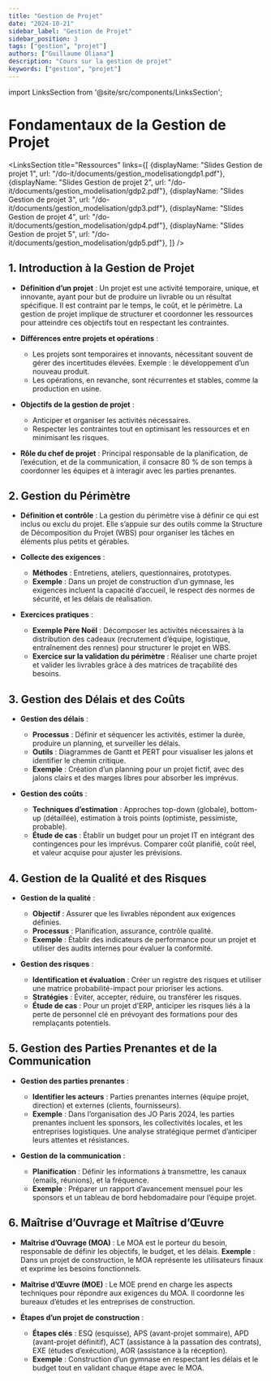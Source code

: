 ```yaml
---
title: "Gestion de Projet"
date: "2024-10-21"
sidebar_label: "Gestion de Projet"
sidebar_position: 3
tags: ["gestion", "projet"]
authors: ["Guillaume Oliana"]
description: "Cours sur la gestion de projet"
keywords: ["gestion", "projet"]
---
```


import LinksSection from '@site/src/components/LinksSection';

# Fondamentaux de la Gestion de Projet

<LinksSection
    title="Ressources"
    links={[
      {displayName: "Slides Gestion de projet 1", url: "/do-it/documents/gestion_modelisationgdp1.pdf"},
      {displayName: "Slides Gestion de projet 2", url: "/do-it/documents/gestion_modelisation/gdp2.pdf"},
      {displayName: "Slides Gestion de projet 3", url: "/do-it/documents/gestion_modelisation/gdp3.pdf"},
      {displayName: "Slides Gestion de projet 4", url: "/do-it/documents/gestion_modelisation/gdp4.pdf"},
      {displayName: "Slides Gestion de projet 5", url: "/do-it/documents/gestion_modelisation/gdp5.pdf"},
    ]}
/>

## 1. Introduction à la Gestion de Projet
- **Définition d’un projet** :
  Un projet est une activité temporaire, unique, et innovante, ayant pour but de produire un livrable ou un résultat spécifique.
  Il est contraint par le temps, le coût, et le périmètre.
  La gestion de projet implique de structurer et coordonner les ressources pour atteindre ces objectifs tout en respectant les contraintes.

- **Différences entre projets et opérations** :
  - Les projets sont temporaires et innovants, nécessitant souvent de gérer des incertitudes élevées.
    Exemple : le développement d’un nouveau produit.
  - Les opérations, en revanche, sont récurrentes et stables, comme la production en usine.

- **Objectifs de la gestion de projet** :
  - Anticiper et organiser les activités nécessaires.
  - Respecter les contraintes tout en optimisant les ressources et en minimisant les risques.

- **Rôle du chef de projet** :
  Principal responsable de la planification, de l’exécution, et de la communication, il consacre 80 % de son temps à coordonner les équipes et à interagir avec les parties prenantes.

## 2. Gestion du Périmètre
- **Définition et contrôle** :
  La gestion du périmètre vise à définir ce qui est inclus ou exclu du projet.
  Elle s’appuie sur des outils comme la Structure de Décomposition du Projet (WBS) pour organiser les tâches en éléments plus petits et gérables.

- **Collecte des exigences** :
  - **Méthodes** : Entretiens, ateliers, questionnaires, prototypes.
  - **Exemple** : Dans un projet de construction d’un gymnase, les exigences incluent la capacité d’accueil, le respect des normes de sécurité, et les délais de réalisation.

- **Exercices pratiques** :
  - **Exemple Père Noël** :
    Décomposer les activités nécessaires à la distribution des cadeaux (recrutement d’équipe, logistique, entraînement des rennes) pour structurer le projet en WBS.
  - **Exercice sur la validation du périmètre** :
    Réaliser une charte projet et valider les livrables grâce à des matrices de traçabilité des besoins.

## 3. Gestion des Délais et des Coûts
- **Gestion des délais** :
  - **Processus** : Définir et séquencer les activités, estimer la durée, produire un planning, et surveiller les délais.
  - **Outils** : Diagrammes de Gantt et PERT pour visualiser les jalons et identifier le chemin critique.
  - **Exemple** : Création d’un planning pour un projet fictif, avec des jalons clairs et des marges libres pour absorber les imprévus.

- **Gestion des coûts** :
  - **Techniques d’estimation** : Approches top-down (globale), bottom-up (détaillée), estimation à trois points (optimiste, pessimiste, probable).
  - **Étude de cas** :
    Établir un budget pour un projet IT en intégrant des contingences pour les imprévus. Comparer coût planifié, coût réel, et valeur acquise pour ajuster les prévisions.

## 4. Gestion de la Qualité et des Risques
- **Gestion de la qualité** :
  - **Objectif** : Assurer que les livrables répondent aux exigences définies.
  - **Processus** : Planification, assurance, contrôle qualité.
  - **Exemple** : Établir des indicateurs de performance pour un projet et utiliser des audits internes pour évaluer la conformité.

- **Gestion des risques** :
  - **Identification et évaluation** : Créer un registre des risques et utiliser une matrice probabilité-impact pour prioriser les actions.
  - **Stratégies** : Éviter, accepter, réduire, ou transférer les risques.
  - **Étude de cas** :
    Pour un projet d’ERP, anticiper les risques liés à la perte de personnel clé en prévoyant des formations pour des remplaçants potentiels.

## 5. Gestion des Parties Prenantes et de la Communication
- **Gestion des parties prenantes** :
  - **Identifier les acteurs** : Parties prenantes internes (équipe projet, direction) et externes (clients, fournisseurs).
  - **Exemple** :
    Dans l’organisation des JO Paris 2024, les parties prenantes incluent les sponsors, les collectivités locales, et les entreprises logistiques.
    Une analyse stratégique permet d’anticiper leurs attentes et résistances.

- **Gestion de la communication** :
  - **Planification** : Définir les informations à transmettre, les canaux (emails, réunions), et la fréquence.
  - **Exemple** : Préparer un rapport d’avancement mensuel pour les sponsors et un tableau de bord hebdomadaire pour l’équipe projet.


## 6. Maîtrise d’Ouvrage et Maîtrise d’Œuvre
- **Maîtrise d’Ouvrage (MOA)** :
  Le MOA est le porteur du besoin, responsable de définir les objectifs, le budget, et les délais.
  **Exemple** : Dans un projet de construction, le MOA représente les utilisateurs finaux et exprime les besoins fonctionnels.

- **Maîtrise d’Œuvre (MOE)** :
  Le MOE prend en charge les aspects techniques pour répondre aux exigences du MOA.
  Il coordonne les bureaux d’études et les entreprises de construction.

- **Étapes d’un projet de construction** :
  - **Étapes clés** : ESQ (esquisse), APS (avant-projet sommaire), APD (avant-projet définitif), ACT (assistance à la passation des contrats), EXE (études d’exécution), AOR (assistance à la réception).
  - **Exemple** : Construction d’un gymnase en respectant les délais et le budget tout en validant chaque étape avec le MOA.
